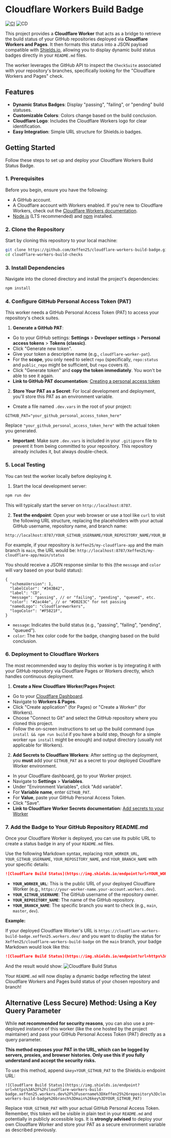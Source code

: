 # Cloudflare Workers Build Badge

[![CI](https://github.com/Xeffen25/cloudflare-workers-build-badge/actions/workflows/CI.yml/badge.svg)](https://github.com/Xeffen25/cloudflare-workers-build-checks/actions/workflows/CI.yml)
![CD](https://img.shields.io/endpoint?url=https%3A%2F%2Fcloudflare-workers-build-badge.xeffen25.workers.dev%2F%3Fusername%3DXeffen25%26repository%3Dcloudflare-workers-build-badge%26branch%3Dmain)

This project provides a **Cloudflare Worker** that acts as a bridge to retrieve the build status of your GitHub repositories deployed via **Cloudflare Workers and Pages**. It then formats this status into a JSON payload compatible with [Shields.io](https://shields.io/), allowing you to display dynamic build status badges directly in your `README.md` files.

The worker leverages the GitHub API to inspect the `CheckSuite` associated with your repository's branches, specifically looking for the "Cloudflare Workers and Pages" check.

## Features

- **Dynamic Status Badges**: Display "passing", "failing", or "pending" build statuses.
- **Customizable Colors**: Colors change based on the build conclusion.
- **Cloudflare Logo**: Includes the Cloudflare Workers logo for clear identification.
- **Easy Integration**: Simple URL structure for Shields.io badges.

## Getting Started

Follow these steps to set up and deploy your Cloudflare Workers Build Status Badge.

### 1. Prerequisites

Before you begin, ensure you have the following:

- A GitHub account.
- A Cloudflare account with Workers enabled. If you're new to Cloudflare Workers, check out the [Cloudflare Workers documentation](https://developers.cloudflare.com/workers/).
- [Node.js](https://nodejs.org/en/download/) (LTS recommended) and [npm](https://docs.npmjs.com/downloading-and-installing-node-js-and-npm) installed.

### 2. Clone the Repository

Start by cloning this repository to your local machine:

```bash
git clone https://github.com/Xeffen25/cloudflare-workers-build-badge.git
cd cloudflare-workers-build-checks
```

### 3. Install Dependencies

Navigate into the cloned directory and install the project's dependencies:

```bash
npm install
```

### 4. Configure GitHub Personal Access Token (PAT)

This worker needs a GitHub Personal Access Token (PAT) to access your repository's check suites.

1.  **Generate a GitHub PAT**:

- Go to your GitHub settings: **Settings** > **Developer settings** > **Personal access tokens** > **Tokens (classic)**.
- Click "Generate new token".
- Give your token a descriptive name (e.g., `cloudflare-worker-pat`).
- For the **scope**, you only need to select `repo` (specifically, `repo:status` and `public_repo` might be sufficient, but `repo` covers it).
- Click "Generate token" and **copy the token immediately**. You won't be able to see it again.
- **Link to GitHub PAT documentation:** [Creating a personal access token](https://docs.github.com/en/authentication/keeping-your-account-and-data-secure/creating-a-personal-access-token)

2.  **Store Your PAT as a Secret**:
    For local development and deployment, you'll store this PAT as an environment variable.

- Create a file named `.dev.vars` in the root of your project:

```
GITHUB_PAT="your_github_personal_access_token_here"
```

Replace `"your_github_personal_access_token_here"` with the actual token you generated.

- **Important**: Make sure `.dev.vars` is included in your `.gitignore` file to prevent it from being committed to your repository. This repository already includes it, but always double-check.

### 5. Local Testing

You can test the worker locally before deploying it.

1.  Start the local development server:

```bash
npm run dev
```

This will typically start the server on `http://localhost:8787`.

2.  **Test the endpoint**:
    Open your web browser or use a tool like `curl` to visit the following URL structure, replacing the placeholders with your actual GitHub username, repository name, and branch name:

```
http://localhost:8787/YOUR_GITHUB_USERNAME/YOUR_REPOSITORY_NAME/YOUR_BRANCH_NAME/status
```

For example, if your repository is `Xeffen25/my-cloudflare-app` and the main branch is `main`, the URL would be:
`http://localhost:8787/Xeffen25/my-cloudflare-app/main/status`

You should receive a JSON response similar to this (the `message` and `color` will vary based on your build status):

```jsonc
{
  "schemaVersion": 1,
  "labelColor": "#343B42",
  "label": "CD",
  "message": "passing", // or "failing", "pending", "queued", etc.
  "color": "#2ac44e", // or "#D02E3C" for not passing
  "namedLogo": "cloudflareworkers",
  "logoColor": "#F5821F",
}
```

- `message`: Indicates the build status (e.g., "passing", "failing", "pending", "queued").
- `color`: The hex color code for the badge, changing based on the build conclusion.

### 6. Deployment to Cloudflare Workers

The most recommended way to deploy this worker is by integrating it with your GitHub repository via Cloudflare Pages or Workers directly, which handles continuous deployment.

1.  **Create a New Cloudflare Worker/Pages Project**:

- Go to your [Cloudflare Dashboard](https://dash.cloudflare.com/).
- Navigate to **Workers & Pages**.
- Click "Create application" (for Pages) or "Create a Worker" (for Workers).
- Choose "Connect to Git" and select the GitHub repository where you cloned this project.
- Follow the on-screen instructions to set up the build command (`npm install && npm run build` if you have a build step, though for a simple worker `npm install` might be enough) and output directory (usually not applicable for Workers).

2.  **Add Secrets to Cloudflare Workers**:
    After setting up the deployment, you **must** add your `GITHUB_PAT` as a secret to your deployed Cloudflare Worker environment.

- In your Cloudflare dashboard, go to your Worker project.
- Navigate to **Settings** > **Variables**.
- Under "Environment Variables", click "Add variable".
- For **Variable name**, enter `GITHUB_PAT`.
- For **Value**, paste your GitHub Personal Access Token.
- Click "Save".
- **Link to Cloudflare Worker Secrets documentation:** [Add secrets to your Worker](https://developers.cloudflare.com/workers/platform/environment-variables/#secrets)

### 7. Add the Badge to Your GitHub Repository README.md

Once your Cloudflare Worker is deployed, you can use its public URL to create a status badge in any of your `README.md` files.

Use the following Markdown syntax, replacing `YOUR_WORKER_URL`, `YOUR_GITHUB_USERNAME`, `YOUR_REPOSITORY_NAME`, and `YOUR_BRANCH_NAME` with your specific details:

```markdown
![Cloudflare Build Status](https://img.shields.io/endpoint?url=YOUR_WORKER_URL%3Fusername%3DYOUR_GITHUB_USERNAME%26repository%3DYOUR_REPOSITORY_NAME%26branch%3DYOUR_BRANCH_NAME)
```

- **`YOUR_WORKER_URL`**: This is the public URL of your deployed Cloudflare Worker (e.g., `https://your-worker-name.your-account.workers.dev`).
- **`YOUR_GITHUB_USERNAME`**: The GitHub username of the repository owner.
- **`YOUR_REPOSITORY_NAME`**: The name of the GitHub repository.
- **`YOUR_BRANCH_NAME`**: The specific branch you want to check (e.g., `main`, `master`, `dev`).

**Example:**

If your deployed Cloudflare Worker's URL is `https://cloudflare-workers-build-badge.xeffen25.workers.dev/` and you want to display the status for `Xeffen25/cloudflare-workers-build-badge` on the `main` branch, your badge Markdown would look like this:

```markdown
![Cloudflare Build Status](https://img.shields.io/endpoint?url=https%3A%2F%2Fcloudflare-workers-build-badge.xeffen25.workers.dev%2F%3Fusername%3DXeffen25%26repository%3Dcloudflare-workers-build-badge%26branch%3Dmain)
```

And the result would show: ![Cloudflare Build Status](https://img.shields.io/endpoint?url=https%3A%2F%2Fcloudflare-workers-build-badge.xeffen25.workers.dev%2F%3Fusername%3DXeffen25%26repository%3Dcloudflare-workers-build-badge%26branch%3Dmain)

Your `README.md` will now display a dynamic badge reflecting the latest Cloudflare Workers and Pages build status of your chosen repository and branch!

## Alternative (Less Secure) Method: Using a Key Query Parameter

While **not recommended for security reasons**, you can also use a pre-deployed instance of this worker (like the one hosted by the project maintainer) and pass your GitHub Personal Access Token (PAT) directly as a query parameter.

**This method exposes your PAT in the URL, which can be logged by servers, proxies, and browser histories. Only use this if you fully understand and accept the security risks.**

To use this method, append `&key=YOUR_GITHUB_PAT` to the Shields.io endpoint URL:

```
![Cloudflare Build Status](https://img.shields.io/endpoint?url=https%3A%2F%2Fcloudflare-workers-build-badge.xeffen25.workers.dev%2F%3Fusername%3DXeffen25%26repository%3Dcloudflare-workers-build-badge%26branch%3Dmain%26key%3DYOUR_GITHUB_PAT)
```

Replace `YOUR_GITHUB_PAT` with your actual GitHub Personal Access Token. Remember, this token will be visible in plain text in your `README.md` and potentially in publicly accessible logs. It is **strongly advised** to deploy your own Cloudflare Worker and store your PAT as a secure environment variable as described previously.
